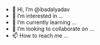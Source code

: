 - 👋 Hi, I’m @ibadalyadav
- 👀 I’m interested in ...
- 🌱 I’m currently learning ...
- 💞️ I’m looking to collaborate on ...
- 📫 How to reach me ...

<!---
ibadalyadav/ibadalyadav is a ✨ special ✨ repository because its `README.md` (this file) appears on your GitHub profile.
You can click the Preview link to take a look at your changes.
